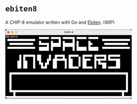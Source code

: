 # `ebiten8`

A CHIP-8 emulator written with Go and [Ebiten](https://github.com/hajimehoshi/ebiten). (WIP)

![](demo.gif)
